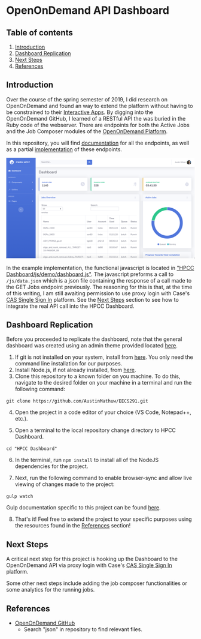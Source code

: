 # OpenOnDemand API Dashboard

## Table of contents
1. [Introduction](#intro)
2. [Dashboard Replication](#replication)
3. [Next Steps](#next)
4. [References](#refs)

## Introduction <a name="intro"></a>

Over the course of the spring semester of 2019, I did research on OpenOnDemand and found an way to extend the platform without having to be constrained to their [Interactive Apps](https://osc.github.io/ood-documentation/master/app-development/interactive/setup.html). By digging into the OpenOnDemand GitHub, I learned of a RESTful API the was buried in the Ruby code of the webserver. There are endpoints for both the Active Jobs and the Job Composer modules of the [OpenOnDemand Platform](https://osc.github.io/ood-documentation/master/index.html).

In this repository, you will find [documentation](https://github.com/AustinMathuw/EECS291/blob/master/API%20Docs.md) for all the endpoints, as well as a partial [implementation](https://github.com/AustinMathuw/EECS291/tree/master/HPCC%20Dashboard) of these endpoints.

![Dashboard Implementation](https://github.com/AustinMathuw/EECS291/blob/master/Resources/dashboard.png)

In the example implementation, the functional javascript is located in ["HPCC Dashboard/js/demo/dashboard.js"](https://github.com/AustinMathuw/EECS291/blob/master/HPCC%20Dashboard/js/demo/dashboard.js). The javascript preforms a call to `/js/data.json` which is a json file containing the response of a call made to the GET Jobs endpoint previously. The reasoning for this is that, at the time of this writing, I am still awaiting permission to use proxy login with Case's [CAS Single Sign In](https://case.edu/utech/help/knowledge-base/cwru-network-id-password/cas-single-sign-on-at-cwru-kba) platform. See the [Next Steps](#next) section to see how to integrate the real API call into the HPCC Dashboard.

## Dashboard Replication <a name="replication"></a>

Before you proceeded to replicate the dashboard, note that the general dashboard was created using an admin theme provided located [here](https://github.com/BlackrockDigital/startbootstrap-sb-admin-2).

1. If git is not installed on your system, install from [here](https://git-scm.com/downloads). You only need the command line installation for our purposes.
2. Install Node.js, if not already installed, from [here](https://nodejs.org/en/download/).
3. Clone this repository to a known folder on you machine. To do this, navigate to the desired folder on your machine in a terminal and run the following command: 

`git clone https://github.com/AustinMathuw/EECS291.git`

4. Open the project in a code editor of your choice (VS Code, Notepad++, etc.).

5. Open a terminal to the local repository change directory to HPCC Dashboard.

`cd "HPCC Dashboard"`

6. In the terminal, run `npm install` to install all of the NodeJS dependencies for the project.

7. Next, run the following command to enable browser-sync and allow live viewing of changes made to the project:

`gulp watch`

Gulp documentation specific to this project can be found [here](https://github.com/BlackrockDigital/startbootstrap-sb-admin-2#gulp-tasks).

8. That's it! Feel free to extend the project to your specific purposes using the resources found in the [References](#refs) section!

## Next Steps <a name="next"></a>

A critical next step for this project is hooking up the Dashboard to the OpenOnDemand API via proxy login with Case's [CAS Single Sign In](https://case.edu/utech/help/knowledge-base/cwru-network-id-password/cas-single-sign-on-at-cwru-kba) platform.

Some other next steps include adding the job composer functionalities or some analytics for the running jobs.

## References <a name="refs"></a>

- [OpenOnDemand GitHub](https://osc.github.io/ood-documentation/master/index.html)
  - Search "json" in repository to find relevant files.